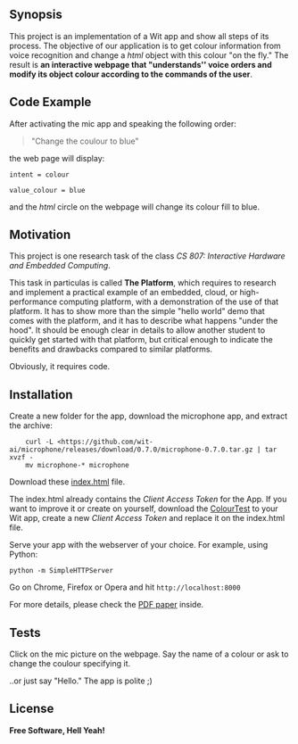 ## Synopsis

This project is an implementation of a Wit app and show all steps of its process. 
The objective of our application is to get colour information from voice recognition and change a *html* object with this colour "on the fly." 
The result is **an interactive webpage that "understands'' voice orders and modify its object colour according to the commands of the user**.

## Code Example

After activating the mic app and speaking the following order:
> "Change the coulour to blue"

the web page will display: 

``intent = colour``

``value_colour = blue``

and the *html* circle on the webpage will change its colour fill to blue.


## Motivation

This project is one research task of the class *CS 807: Interactive Hardware and Embedded Computing*.

This task in particulas is called **The Platform**, which requires to research and implement a practical example of an embedded, cloud, or high-performance computing platform, with a demonstration of the use of that platform. 
It has to show more than the simple "hello world" demo that comes with the platform, and it has to describe what happens "under the hood". 
It should be enough clear in details to allow another student to quickly get started with that platform, but critical enough to indicate the benefits and drawbacks compared to similar platforms.

Obviously, it requires code.


## Installation

Create a new folder for the app,  download the microphone app, and extract the archive:
```
	curl -L <https://github.com/wit-ai/microphone/releases/download/0.7.0/microphone-0.7.0.tar.gz | tar xvzf -
	mv microphone-* microphone
```

Download these [index.html](https://github.com/andreeds/cs807-research-tasks/blob/master/B%20-%20The%20Platform/Wit/index.html) file.

The index.html already contains the *Client Access Token* for the App.
If you want to improve it or create on yourself, download the [ColourTest](https://wit.ai/andreeds/ColourTest) to your Wit app, create a new *Client Access Token* and replace it on the index.html file.

Serve your app with the webserver of your choice.
For example, using Python:
```
python -m SimpleHTTPServer
```
Go on Chrome, Firefox or Opera and hit ``http://localhost:8000``

For more details, please check the [PDF paper](https://github.com/andreeds/cs807-research-tasks/blob/master/B%20-%20The%20Platform/Paper/Task_B_Andre_200334126.pdf) inside.

## Tests

Click on the mic picture on the webpage. Say the name of a colour or ask to change the coulour specifying it. 

..or just say "Hello." 
The app is polite ;)

## License

**Free Software, Hell Yeah!**
